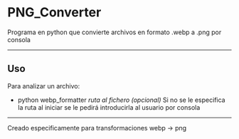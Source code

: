 # PNG_Converter
Programa en python que convierte archivos en formato .webp a .png por consola

---

## Uso
Para analizar un archivo:
- python webp_formatter *ruta al fichero (opcional)*
Si no se le especifica la ruta al iniciar se le pedirá introducirla al usuario por consola

---

Creado especificamente para transformaciones webp -> png
